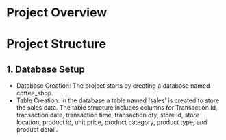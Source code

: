 # Project Overview


# Project Structure

## 1. Database Setup
   * Database Creation: The project starts by creating a database named coffee_shop.
   * Table Creation: In the database a table named 'sales' is created to store the sales data. The table structure includes columns for Transaction Id, transaction date, transaction time, transaction qty, store id, 
     store location, product id, unit price, product category, product type, and product detail.
